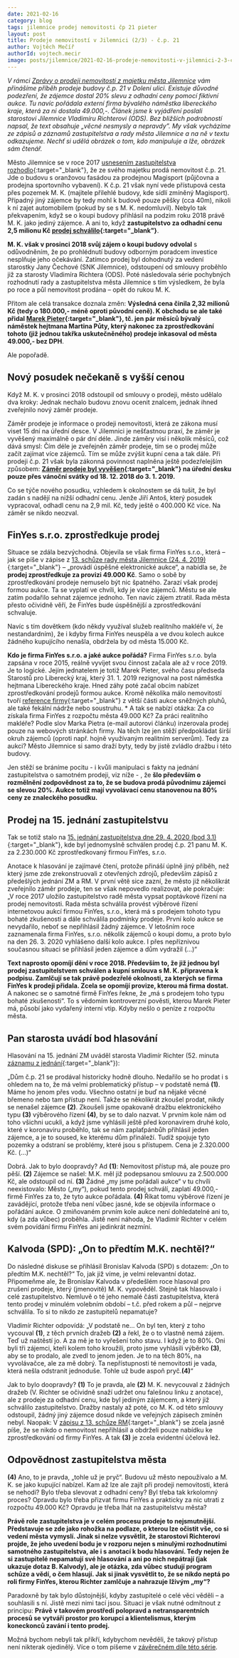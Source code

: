 ```yaml
---
date: 2021-02-16
category: blog
tags: jilemnice prodej nemovitosti čp 21 pieter
layout: post
title: Prodeje nemovitostí v Jilemnici (2/3) - č.p. 21
author: Vojtěch Mečíř
authorId: vojtech.mecir
image: posts/jilemnice/2021-02-16-prodeje-nemovitosti-v-jilemnici-2-3-cp-21.jpg
---
```


*V rámci [Zprávy o prodeji nemovitostí z majetku města Jilemnice]() vám přinášíme příběh prodeje budovy č.p. 21 v Dolení ulici. Existuje důvodné podezření, že zájemce dostal 20% slevu z odhadní ceny pomocí fiktivní aukce. Tu navíc pořádala externí firma bývalého náměstka libereckého kraje, která za ni dostala 49.000,-. Článek jsme k vyjádření poslali starostovi Jilemnice Vladimíru Richterovi (ODS). Bez bližších podrobností napsal, že text obsahuje „věcné nesmysly a nepravdy”. My však vycházíme ze zápisů a záznamů zastupitelstva a rady města Jilemnice a na ně v textu odkazujeme. Nechť si udělá obrázek o tom, kdo manipuluje a lže, obrázek sám čtenář.*

Město Jilemnice se v roce 2017 [usnesením zastupitelstva rozhodlo](http://mestojilemnice.cz/data/jil_files/9816/zm28.pdf){:target="_blank"}, že ze svého majetku prodá nemovitost č.p. 21. Jde o budovu s oranžovou fasádou za prodejnou Magisport (půjčovna a prodejna sportovního vybavení). K č.p. 21 však nyní vede přístupová cesta přes pozemek M. K. (majitele přilehlé budovy, kde sídlí zmíněný Magisport). Případný jiný zájemce by tedy mohl k budově pouze pěšky (cca 40m), nikoli k ní zajet automobilem (pokud by se s M. K. nedomluvil). Nebylo tak překvapením, když se o koupi budovy přihlásil na podzim roku 2018 právě M. K. jako jediný zájemce. A ani to, když **zastupitelstvo za odhadní cenu 2,5 milionu Kč [prodej schválilo](http://mestojilemnice.cz/data/jil_files/10759/zm38a.pdf){:target="_blank"}**.

**M. K. však v prosinci 2018 svůj zájem o koupi budovy odvolal** s odůvodněním, že po prohlédnutí budovy odborným poradcem investice nesplňuje jeho očekávání. Zatímco prodej byl dohodnutý za vedení starostky Jany Čechové (SNK Jilemnice), odstoupení od smlouvy proběhlo již za starosty Vladimíra Richtera (ODS). Poté následovala série pochybných rozhodnutí rady a zastupitelstva města Jilemnice s tím výsledkem, že byla po roce a půl nemovitost prodána – opět do rukou M. K.

Přitom ale celá transakce doznala změn: **Výsledná cena činila 2,32 milionů Kč (tedy o 180.000,- méně oproti původní ceně). K obchodu se ale také přidal [Marek Pieter](https://cs.wikipedia.org/wiki/Marek_Pieter){:target="_blank"}, tč. jen pár měsíců bývalý náměstek hejtmana Martina Půty, který nakonec za zprostředkování tohoto (již jednou takřka uskutečněného) prodeje inkasoval od města 49.000,- bez DPH**.

Ale popořadě.

## Nový posudek nečekaně s vyšší cenou

Když M. K. v prosinci 2018 odstoupil od smlouvy o prodeji, město udělalo dva kroky: Jednak nechalo budovu znovu ocenit znalcem, jednak ihned zveřejnilo nový záměr prodeje.

Záměr prodeje je informace o prodeji nemovitosti, která ze zákona musí viset 15 dní na úřední desce. V Jilemnici je nešťastnou praxí, že záměr je vyvěšený maximálně o pár dní déle. Jinde záměry visí i několik měsíců, což dává smysl: Čím déle je zveřejněn záměr prodeje, tím se o prodej může začít zajímat více zájemců. Tím se může zvýšit kupní cena a tak dále. Při prodeji č.p. 21 však byla zákonná povinnost naplněna ještě podezřelejším způsobem: **[Záměr prodeje byl vyvěšen](https://edesky.cz/dokument/2564956){:target="_blank"} na úřední desku pouze přes vánoční svátky od 18. 12. 2018 do 3. 1. 2019.** 

Co se týče nového posudku, vzhledem k okolnostem se dá tušit, že byl zadán s nadějí na nižší odhadní cenu. Jenže Jiří Antoš, který posudek vypracoval, odhadl cenu na 2,9 mil. Kč, tedy ještě o 400.000 Kč více. Na záměr se nikdo neozval.

## FinYes s.r.o. zprostředkuje prodej

Situace se zdála bezvýchodná. Objevila se však firma FinYes s.r.o., která – jak se píše v zápise z [13. schůze rady města Jilemnice (24. 4. 2019)](http://mestojilemnice.cz/data/jil_files/11187/rm13.pdf){:target="_blank"} – „provádí úspěšné elektronické aukce“, a nabídla se, že **prodej zprostředkuje za provizi 49.000 Kč**. Samo o sobě by zprostředkování prodeje nemuselo být nic špatného. Zarazí však prodej formou aukce. Ta se vyplatí ve chvíli, kdy je více zájemců. Městu se ale zatím podařilo sehnat zájemce jednoho. Ten navíc zájem ztratil. Rada města přesto očividně věří, že FinYes bude úspěšnější a zprostředkování schvaluje.

Navíc s tím dovětkem (kdo někdy využíval služeb realitního makléře ví, že nestandardním), že i kdyby firma FinYes neuspěla a ve dvou kolech aukce žádného kupujícího nenašla, obdržela by od města 15.000 Kč.

**Kdo je firma FinYes s.r.o. a jaké aukce pořádá?** Firma FinYes s.r.o. byla zapsána v roce 2015, reálně vyvíjet svou činnost začala ale až v roce 2019. Je to logické. Jejím jednatelem je totiž Marek Pieter, svého času předseda Starostů pro Liberecký kraj, který 31. 1. 2019 rezignoval na post náměstka hejtmana Libereckého kraje. Hned záhy poté začal obcím nabízet zprostředkování prodejů formou aukce. Kromě několika málo nemovitostí tvoří [reference firmy](https://www.finyes.cz/){:target="_blank"} z větší části aukce sněžných pluhů, ale také fekální nádrže nebo soustruhu.
*
A tak se nabízí otázka: Za co získala firma FinYes z rozpočtu města 49.000 Kč? Za práci realitního makléře? Podle slov Marka Pietra (e-mail autorovi článku) inzerovala prodej pouze na webových stránkách firmy. Na těch lze jen stěží předpokládat širší okruh zájemců (oproti např. hojně využívaným realitním serverům). Tedy za aukci? Město Jilemnice si samo draží byty, tedy by jistě zvládlo dražbu i této budovy.

Jen stěží se bráníme pocitu - i kvůli manipulaci s fakty na jednání zastupitelstva o samotném prodeji, viz níže - , že **šlo především o rozmělnění zodpovědnost za to, že se budova prodá původnímu zájemci se slevou 20%. Aukce totiž mají vyvolávací cenu stanovenou na 80% ceny ze znaleckého posudku.**

## Prodej na 15. jednání zastupitelstvu

Tak se totiž stalo na [15. jednání zastupitelstva dne 29. 4. 2020 (bod 3.1)](http://mestojilemnice.cz/data/jil_files/12051/zm15anonym..pdf){:target="_blank"}, kde byl jednomyslně schválen prodej č.p. 21 panu M. K. za 2.230.000 Kč zprostředkovaný firmou FinYes, s.r.o.

Anotace k hlasování je zajímavé čtení, protože přináší úplně jiný příběh, než který jsme zde zrekonstruovali z otevřených zdrojů, především zápisů z předešlých jednání ZM a RM. V první větě sice zazní, že město již několikrát zveřejnilo záměr prodeje, ten se však nepovedlo realizovat, ale pokračuje: „V roce 2017 uložilo zastupitelstvo radě města vypsat poptávkové řízení na prodej nemovitosti. Rada města schválila provést výběrové řízení internetovou aukcí firmou FinYes, s.r.o., která má s prodejem tohoto typu bohaté zkušenosti a dále schválila podmínky prodeje. První kolo aukce se nevydařilo, neboť se nepřihlásil žádný zájemce. V letošním roce zaznamenala firma FinYes, s.r.o. několik zájemců o koupi domu, a proto bylo na den 26. 3. 2020 vyhlášeno další kolo aukce. I přes nepříznivou současnou situaci se přihlásil jeden zájemce a dům vydražil (…)“

**Text naprosto opomíjí dění v roce 2018. Především to, že již jednou byl prodej zastupitelstvem schválen a kupní smlouva s M. K. připravena k podpisu. Zamlčují se tak právě podezřelé okolnosti, za kterých se firma FinYes k prodeji přidala. Zcela se opomíjí provize, kterou má firma dostat.** A nakonec se o samotné firmě FinYes řekne, že „má s prodejem toho typu bohaté zkušenosti“. To s vědomím kontroverzní pověsti, kterou Marek Pieter má, působí jako vydařený interní vtip. Kdyby nešlo o peníze z rozpočtu města.

## Pan starosta uvádí bod hlasování

Hlasování na 15. jednání ZM uváděl starosta Vladimír Richter (52. minuta [záznamu z jednání](http://zm.jilemnice.cz/vod/15zm_2020-04-29.mp4){:target="_blank"}):

„Dům č.p. 21 se prodával historicky hodně dlouho. Nedařilo se ho prodat i s ohledem na to, že má velmi problematický přístup – v podstatě nemá **(1)**. Máme ho jenom přes vodu. Všechno ostatní je buď na nějaké věcné břemeno nebo tam přístup není. Takže se několikrát zkoušel prodat, nikdy se nenašel zájemce **(2)**. Zkoušeli jsme opakovaně dražbu elektronického typu **(3)** výběrového řízení **(4)**, by se to dalo nazvat. V prvním kole nám od toho všichni ucukli, a když jsme vyhlásili ještě před koronavirem druhé kolo, které v koronaviru proběhlo, tak se nám zaplaťpánbůh přihlásil jeden zájemce, a je to soused, ke kterému dům přináleží.  Tudíž spojuje tyto pozemky a odstraní se problémy, které jsou s přístupem. Cena je 2.320.000 Kč. (…)“

Dobrá. Jak to bylo doopravdy? Ad **(1)**: Nemovitost přístup má, ale pouze pro pěší. **(2)** Zájemce se našel: M.K. měl již podepsanou smlouvu za 2.500.000 Kč, ale odstoupil od ní. **(3)** Žádné „my jsme pořádali aukce“ v tu chvíli neexistovalo: Město („my“), pokud tento prodej schválí, zaplatí 49.000,- firmě FinYes za to, že tyto aukce pořádala. **(4)** Říkat tomu výběrové řízení je zavádějící, protože třeba není vůbec jasné, kde se objevila informace o pořádání aukce. O zmiňovaném prvním kole aukce není dohledatelné ani to, kdy (a zda vůbec) proběhla. Jistě není náhoda, že Vladimír Richter v celém svém povídání firmu FinYes ani jedinkrát nezmíní.

## Kalvoda (SPD): „On to předtím M.K. nechtěl?“

Do následné diskuse se přihlásil Bronislav Kalvoda (SPD) s dotazem: „On to předtím M.K. nechtěl?“ To, jak již víme, je velmi relevantní dotaz. Připomeňme ale, že Bronislav Kalvoda v předešlém roce hlasoval pro zrušení prodeje, který (jmenovitě) M. K. vypověděl. Stejně tak hlasovalo i celé zastupitelstvo. Nemluvě o té jeho nemalé části zastupitelstva, která tento prodej v minulém volebním období – t.č. před rokem a půl – nejprve schválila. To si to nikdo ze zastupitelů nepamatuje?

Vladimír Richter odpovídá: „V podstatě ne… On byl ten, který z toho vycouval **(1)**, z těch prvních dražeb **(2)** a řekl, že o to vlastně nemá zájem. Teď už naštěstí jo. A za mě je to vyřešení toho stavu. I když je to 80%. Oni byli tři zájemci, kteří kolem toho kroužili, proto jsme vyhlásili výběrko **(3)**, aby se to prodalo, ale zvedl to jenom jeden. Je to na těch 80%, na vyvolávačce, ale za mě dobrý. Ta nepřístupnosti té nemovitosti je vada, která nešla odstranit jednoduše. Tohle už bude aspoň pryč.**(4)**“                                

Jak to bylo doopravdy? **(1)** To je pravda, ale **(2)** M. K. nevycouval z žádných dražeb (V. Richter se očividně snaží udržet onu falešnou linku z anotace), ale z prodeje za odhadní cenu, kde byl jediným zájemcem, a který již schválilo zastupitelstvo. Dražby nastaly až poté, co M. K. od této smlouvy odstoupil, žádný jiný zájemce dosud nikde ve veřejných zápisech zmíněn nebyl. Naopak: V [zápisu z 13. schůze RM](http://mestojilemnice.cz/data/jil_files/11187/rm13.pdf){:target="_blank"} se zcela jasně píše, že se nikdo o nemovitost nepřihlásil a obdrželi pouze nabídku ke zprostředkování od firmy FinYes. A tak **(3)** je zcela evidentní účelová lež. 

## Odpovědnost zastupitelstva města
**(4)** Ano, to je pravda, „tohle už je pryč“. Budovu už město nepoužívalo a M. K. se jako kupující nabízel. Kam až lze ale zajít při prodeji nemovitosti, která se nehodí? Bylo třeba slevovat z odhadní ceny? Byl třeba tak krkolomný proces? Opravdu bylo třeba přizvat firmu FinYes a prakticky za nic utrati z rozpočtu 49.000 Kč? Opravdu je třeba lhát na zastupitelstvu města?

**Právě role zastupitelstva je v celém procesu prodeje to nejsmutnější. Představuje se zde jako rohožka na podlaze, o kterou lze očistit vše, co si vedení města vymyslí. Jinak si nelze vysvětlit, že starostovi Richterovi projde, že jeho uvedení bodu je v rozporu nejen s minulými rozhodnutími samotného zastupitelstva, ale i s anotací k bodu hlasování. Tedy nejen že si zastupitelé nepamatují své hlasování a ani po nich nepátrají (jak ukazuje dotaz B. Kalvody), ale je otázka, zda vůbec studují program schůze a vědí, o čem hlasují. Jak si jinak vysvětlit to, že se nikdo neptá po roli firmy FinYes, kterou Richter zamlčuje a nahrazuje lživým „my“?**

Paradoxně by tak bylo důstojnější, kdyby zastupitelé o celé věci věděli – a souhlasili s ní. Jistě mezi nimi tací jsou. Situaci je však nutné odmítnout z principu: **Právě v takovém prostředí polopravd a netransparentních procesů se vytváří prostor pro korupci a klientelismus, kterým koneckonců zavání i tento prodej.**

Možná bychom nebyli tak příkří, kdybychom nevěděli, že takový přístup není nikterak ojedinělý. Více o tom píšeme v [závěrečném díle této série]().
